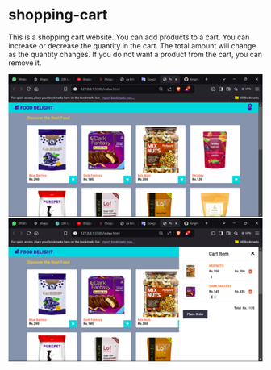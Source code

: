 # shopping-cart
<p>This is a shopping cart website. You can add products to a cart. You can increase or decrease the quantity in the cart. The total amount will change as the quantity changes. If you do not want a product from the cart, you can remove it.</p>

<img src="shopping-cart01.png">
<img src="shopping-cart02.png">
